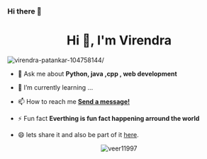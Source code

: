### Hi there 👋

<!--
**veer11997/veer11997** is a ✨ _special_ ✨ repository because its `README.md` (this file) appears on your GitHub profile.

Here are some ideas to get you started:

- 🔭 I’m currently working on ...
- 🌱 I’m currently learning ...
- 👯 I’m looking to collaborate on ...
- 🤔 I’m looking for help with ...
- 💬 Ask me about ...
- 📫 How to reach me: ...
- 😄 Pronouns: ...
- ⚡ Fun fact: ...
-->
<h1 align="center">Hi 👋, I'm Virendra</h1>
<p align="left"> <img src=https://komarev.com/ghpvc/?username=virendra-patankar-104758144 alt=virendra-patankar-104758144/> </p>


- 💬 Ask me about **Python, java ,cpp , web development**

- 🌱 I’m currently learning ...
- 📫 How to reach me **[Send a message!](https://www.linkedin.com/in/virendra-patankar-104758144/)**

- ⚡ Fun fact **Everthing is fun fact happening arround the world**

- :smile: lets share it and also be part of it [here](https://gist.github.com/veer11997).




<p align="center"> <img src=https://github-readme-stats.vercel.app/api?username=veer11997&show_icons=true alt=veer11997 /> </p>
